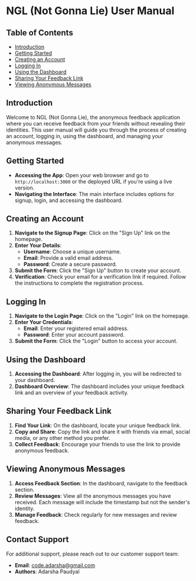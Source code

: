 # NGL (Not Gonna Lie) User Manual

## Table of Contents

- [Introduction](#introduction)
- [Getting Started](#getting-started)
- [Creating an Account](#creating-an-account)
- [Logging In](#logging-in)
- [Using the Dashboard](#using-the-dashboard)
- [Sharing Your Feedback Link](#sharing-your-feedback-link)
- [Viewing Anonymous Messages](#viewing-anonymous-messages)
  

## Introduction

Welcome to NGL (Not Gonna Lie), the anonymous feedback application where you can receive feedback from your friends without revealing their identities. This user manual will guide you through the process of creating an account, logging in, using the dashboard, and managing your anonymous messages.

## Getting Started

- **Accessing the App**: Open your web browser and go to `http://localhost:3000` or the deployed URL if you're using a live version.
- **Navigating the Interface**: The main interface includes options for signup, login, and accessing the dashboard.

## Creating an Account

1. **Navigate to the Signup Page**: Click on the "Sign Up" link on the homepage.
2. **Enter Your Details**:
   - **Username**: Choose a unique username.
   - **Email**: Provide a valid email address.
   - **Password**: Create a secure password.
3. **Submit the Form**: Click the "Sign Up" button to create your account.
4. **Verification**: Check your email for a verification link if required. Follow the instructions to complete the registration process.

## Logging In

1. **Navigate to the Login Page**: Click on the "Login" link on the homepage.
2. **Enter Your Credentials**:
   - **Email**: Enter your registered email address.
   - **Password**: Enter your account password.
3. **Submit the Form**: Click the "Login" button to access your account.

## Using the Dashboard

1. **Accessing the Dashboard**: After logging in, you will be redirected to your dashboard.
2. **Dashboard Overview**: The dashboard includes your unique feedback link and an overview of your feedback activity.

## Sharing Your Feedback Link

1. **Find Your Link**: On the dashboard, locate your unique feedback link.
2. **Copy and Share**: Copy the link and share it with friends via email, social media, or any other method you prefer.
3. **Collect Feedback**: Encourage your friends to use the link to provide anonymous feedback.

## Viewing Anonymous Messages

1. **Access Feedback Section**: In the dashboard, navigate to the feedback section.
2. **Review Messages**: View all the anonymous messages you have received. Each message will include the timestamp but not the sender's identity.
3. **Manage Feedback**: Check regularly for new messages and review feedback.

## Contact Support

For additional support, please reach out to our customer support team:

- **Email**: code.adarsha@gmail.com
- **Authors**: Adarsha Paudyal
